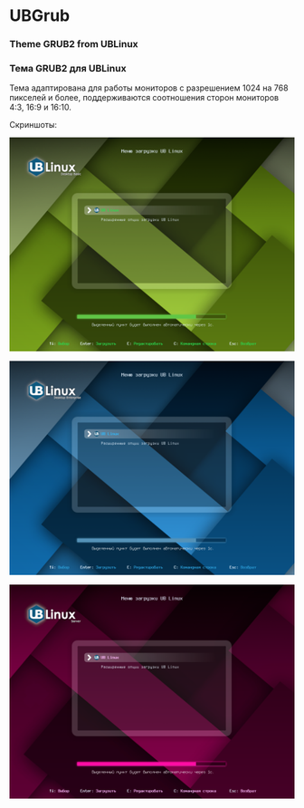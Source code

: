 # UBGrub
### Theme GRUB2 from UBLinux
### Тема GRUB2 для UBLinux
Тема адаптирована для работы мониторов с разрешением 1024 на 768 пикселей и более, поддерживаются соотношения сторон мониторов 4:3, 16:9 и 16:10.

Скриншоты:

![Скриншот 1](/screenshot_01.png "Скриншот 1")

![Скриншот 2](/screenshot_02.png "Скриншот 2")

![Скриншот 3](/screenshot_03.png "Скриншот 3")
